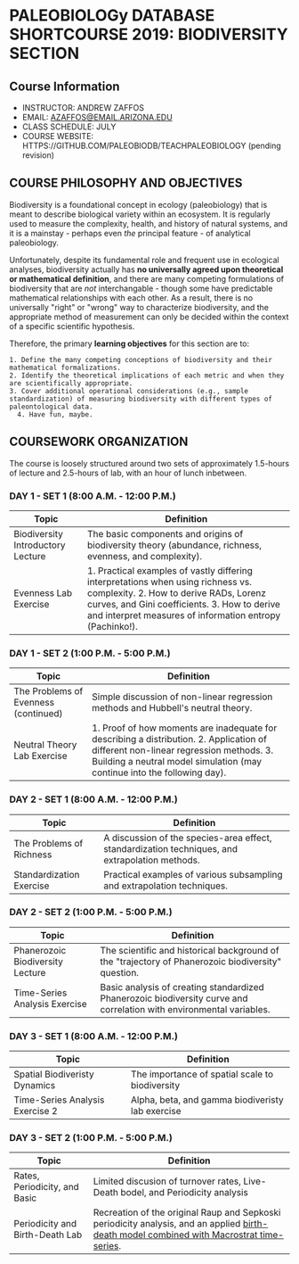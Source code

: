 # PALEOBIOLOGy DATABASE SHORTCOURSE 2019: BIODIVERSITY SECTION

## Course Information

+ INSTRUCTOR: ANDREW ZAFFOS	
+ EMAIL: AZAFFOS@EMAIL.ARIZONA.EDU
+ CLASS SCHEDULE: JULY 
+ COURSE WEBSITE: HTTPS://GITHUB.COM/PALEOBIODB/TEACHPALEOBIOLOGY (pending revision)

## COURSE PHILOSOPHY AND OBJECTIVES

Biodiversity is a foundational concept in ecology (paleobiology) that is meant to describe biological variety within an ecosystem. It is regularly used to measure the complexity, health, and history of natural systems, and it is a mainstay - perhaps even *the* principal feature - of analytical paleobiology. 

Unfortunately, despite its fundamental role and frequent use in ecological analyses, biodiversity actually has **no universally agreed upon theoretical or mathematical definition**, and there are many competing formulations of biodiversity that are *not* interchangable - though some have predictable mathematical relationships with each other. As a result, there is no universally "right" or "wrong" way to characterize biodiversity, and the appropriate method of measurement can only be decided within the context of a specific scientific hypothesis.

Therefore, the primary **learning objectives** for this section are to:
    
    1. Define the many competing conceptions of biodiversity and their mathematical formalizations.
    2. Identify the theoretical implications of each metric and when they are scientifically appropriate.
    3. Cover additional operational considerations (e.g., sample standardization) of measuring biodiversity with different types of paleontological data.
	  4. Have fun, maybe.
  
## COURSEWORK ORGANIZATION	
The course is loosely structured around two sets of approximately 1.5-hours of lecture and 2.5-hours of lab, with an hour of lunch inbetween. 

### DAY 1 - SET 1 (8:00 A.M. - 12:00 P.M.)
Topic | Definition
---- | ----
Biodiversity Introductory Lecture | The basic components and origins of biodiversity theory (abundance, richness, evenness, and complexity).
Evenness Lab Exercise | 1. Practical examples of vastly differing interpretations when using richness vs. complexity. 2. How to derive RADs, Lorenz curves, and Gini coefficients. 3. How to derive and interpret measures of information entropy (Pachinko!).

### DAY 1 - SET 2 (1:00 P.M. - 5:00 P.M.)
Topic | Definition
---- | ----
The Problems of Evenness (continued) | Simple discussion of non-linear regression methods and Hubbell's neutral theory.
Neutral Theory Lab Exercise | 1. Proof of how moments are inadequate for describing a distribution. 2. Application of different non-linear regression methods. 3. Building a neutral model simulation (may continue into the following day).

### DAY 2 - SET 1 (8:00 A.M. - 12:00 P.M.)
Topic | Definition
---- | ----
The Problems of Richness | A discussion of the species-area effect, standardization techniques, and extrapolation methods.
Standardization Exercise | Practical examples of various subsampling and extrapolation techniques.

### DAY 2 - SET 2 (1:00 P.M. - 5:00 P.M.)
Topic | Definition
---- | ----
Phanerozoic Biodiversity Lecture | The scientific and historical background of the "trajectory of Phanerozoic biodiversity" question. 
Time-Series Analysis Exercise | Basic analysis of creating standardized Phanerozoic biodiversity curve and correlation with environmental variables. 

### DAY 3 - SET 1 (8:00 A.M. - 12:00 P.M.)
Topic | Definition
---- | ----
Spatial Biodiveristy Dynamics | The importance of spatial scale to biodiversity
Time-Series Analysis Exercise 2 | Alpha, beta, and gamma biodiveristy lab exercise

### DAY 3 - SET 2 (1:00 P.M. - 5:00 P.M.)
Topic | Definition
---- | ----
Rates, Periodicity, and Basic | Limited discusion of turnover rates, Live-Death bodel, and Periodicity analysis
Periodicity and Birth-Death Lab | Recreation of the original Raup and Sepkoski periodicity analysis, and an applied [birth-death model combined with Macrostrat time-series](https://github.com/dsilvestro/PyRate/tree/master/tutorials#birth-death-models-with-time-continuous-correlates).
